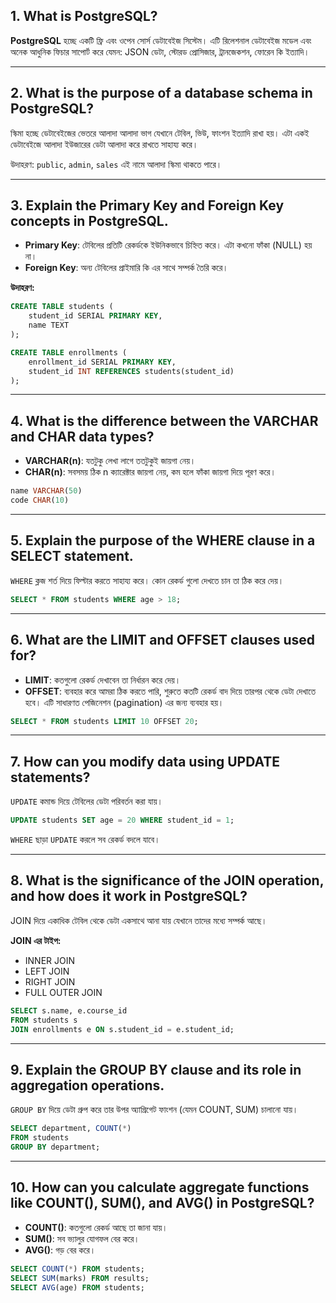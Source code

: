## 1. What is PostgreSQL?

**PostgreSQL** হচ্ছে একটি ফ্রি এবং ওপেন সোর্স ডেটাবেইজ সিস্টেম। এটি রিলেশনাল ডেটাবেইজ মডেল এবং অনেক আধুনিক ফিচার সাপোর্ট করে যেমন: JSON ডেটা, স্টোরড প্রোসিজার, ট্রানজেকশন, ফোরেন কি ইত্যাদি।

---

## 2. What is the purpose of a database schema in PostgreSQL?

স্কিমা হচ্ছে ডেটাবেইজের ভেতরে আলাদা আলাদা ভাগ যেখানে টেবিল, ভিউ, ফাংশন ইত্যাদি রাখা হয়। এটা একই ডেটাবেইজে আলাদা ইউজারের ডেটা আলাদা করে রাখতে সাহায্য করে।

উদাহরণ: `public`, `admin`, `sales` এই নামে আলাদা স্কিমা থাকতে পারে।

---

## 3. Explain the Primary Key and Foreign Key concepts in PostgreSQL.

- **Primary Key**: টেবিলের প্রতিটি রেকর্ডকে ইউনিকভাবে চিহ্নিত করে। এটা কখনো ফাঁকা (NULL) হয় না।
- **Foreign Key**: অন্য টেবিলের প্রাইমারি কি এর সাথে সম্পর্ক তৈরি করে।

**উদাহরণ:**
```sql
CREATE TABLE students (
    student_id SERIAL PRIMARY KEY,
    name TEXT
);

CREATE TABLE enrollments (
    enrollment_id SERIAL PRIMARY KEY,
    student_id INT REFERENCES students(student_id)
);
```

---

## 4. What is the difference between the VARCHAR and CHAR data types?

- **VARCHAR(n)**: যতটুকু লেখা লাগে ততটুকুই জায়গা নেয়।
- **CHAR(n)**: সবসময় ঠিক n ক্যারেক্টার জায়গা নেয়, কম হলে ফাঁকা জায়গা দিয়ে পূরণ করে।

```sql
name VARCHAR(50)
code CHAR(10)
```

---

## 5. Explain the purpose of the WHERE clause in a SELECT statement.

`WHERE` ক্লজ শর্ত দিয়ে ফিল্টার করতে সাহায্য করে। কোন রেকর্ড গুলো দেখতে চান তা ঠিক করে দেয়।

```sql
SELECT * FROM students WHERE age > 18;
```

---

## 6. What are the LIMIT and OFFSET clauses used for?

- **LIMIT**: কতগুলো রেকর্ড দেখাবেন তা নির্ধারন করে দেয়।
- **OFFSET**: ব্যবহার করে আমরা ঠিক করতে পারি, শুরুতে কতটি রেকর্ড বাদ দিয়ে তারপর থেকে ডেটা দেখাতে হবে। এটি সাধারণত পেজিনেশন (pagination) এর জন্য ব্যবহার হয়।

```sql
SELECT * FROM students LIMIT 10 OFFSET 20;
```

---

## 7. How can you modify data using UPDATE statements?

`UPDATE` কমান্ড দিয়ে টেবিলের ডেটা পরিবর্তন করা যায়।

```sql
UPDATE students SET age = 20 WHERE student_id = 1;
```

`WHERE` ছাড়া `UPDATE` করলে সব রেকর্ড বদলে যাবে।

---

## 8. What is the significance of the JOIN operation, and how does it work in PostgreSQL?

JOIN দিয়ে একাধিক টেবিল থেকে ডেটা একসাথে আনা যায় যেখানে তাদের মধ্যে সম্পর্ক আছে।

**JOIN এর টাইপ:**
- INNER JOIN
- LEFT JOIN
- RIGHT JOIN
- FULL OUTER JOIN

```sql
SELECT s.name, e.course_id
FROM students s
JOIN enrollments e ON s.student_id = e.student_id;
```

---

## 9. Explain the GROUP BY clause and its role in aggregation operations.

`GROUP BY` দিয়ে ডেটা গ্রুপ করে তার উপর অ্যাগ্রিগেট ফাংশন (যেমন COUNT, SUM) চালানো যায়।

```sql
SELECT department, COUNT(*) 
FROM students 
GROUP BY department;
```

---

## 10. How can you calculate aggregate functions like COUNT(), SUM(), and AVG() in PostgreSQL?

- **COUNT()**: কতগুলো রেকর্ড আছে তা জানা যায়।
- **SUM()**: সব ভ্যালুর যোগফল বের করে।
- **AVG()**: গড় বের করে।

```sql
SELECT COUNT(*) FROM students;
SELECT SUM(marks) FROM results;
SELECT AVG(age) FROM students;
```